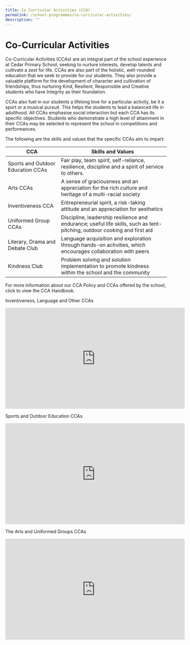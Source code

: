 ```yaml
---
title: Co Curricular Activities (CCA)
permalink: /school-programmes/co-curricular-activities/
description: ""
---
```

# **Co-Curricular Activities**

Co-Curricular Activities (CCAs) are an integral part of the school experience at Cedar Primary School, seeking to nurture interests, develop talents and cultivate a zest for life. CCAs are also part of the holistic, well-rounded education that we seek to provide for our students. They also provide a valuable platform for the development of character and cultivation of friendships, thus nurturing Kind, Resilient, Responsible and Creative students who have Integrity as their foundation.

CCAs also fuel in our students a lifelong love for a particular activity, be it a sport or a musical pursuit. This helps the students to lead a balanced life in adulthood. All CCAs emphasise social interaction but each CCA has its specific objectives. Students who demonstrate a high level of attainment in their CCAs may be selected to represent the school in competitions and performances.

The following are the skills and values that the specific CCAs aim to impart:

| CCA 	| Skills and Values 	|
|---	|---	|
| Sports and Outdoor Education CCAs 	| Fair play, team spirit, self-reliance, resilience, discipline and a spirit of service to others. 	|
| Arts CCAs 	| A sense of graciousness and an appreciation for the rich culture and heritage of a multi-racial society 	|
| Inventiveness CCA 	| Entrepreneurial spirit, a risk-taking attitude and an appreciation for aesthetics 	|
| Uniformed Group CCAs 	| Discipline, leadership resilience and endurance; useful life skills, such as tent-pitching, outdoor cooking and first aid 	|
| Literary, Drama and Debate Club 	| Language acquisition and exploration through hands-on activities, which encourages collaboration with peers 	|
| Kindness Club 	| Problem solving and solution implementation to promote kindness within the school and the community 	|

For more information about our CCA Policy and CCAs offered by the school, click to view the CCA Handbook.

Inventiveness, Language and Other CCAs

<iframe width="560" height="315" src="https://www.youtube.com/embed/fmZIfpcqC0k" title="YouTube video player" frameborder="0" allow="accelerometer; autoplay; clipboard-write; encrypted-media; gyroscope; picture-in-picture" allowfullscreen></iframe>

Sports and Outdoor Education CCAs

<iframe width="560" height="315" src="https://www.youtube.com/embed/f-quELcsZo0" title="YouTube video player" frameborder="0" allow="accelerometer; autoplay; clipboard-write; encrypted-media; gyroscope; picture-in-picture" allowfullscreen></iframe>

The Arts and Uniformed Groups CCAs

<iframe width="560" height="315" src="https://www.youtube.com/embed/T_-yqbBDN14" title="YouTube video player" frameborder="0" allow="accelerometer; autoplay; clipboard-write; encrypted-media; gyroscope; picture-in-picture" allowfullscreen></iframe>